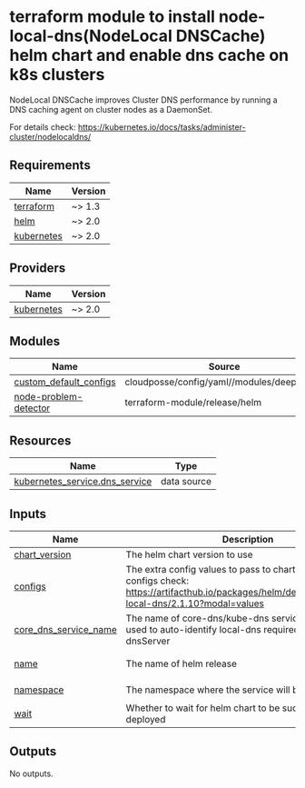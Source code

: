# terraform module to install node-local-dns(NodeLocal DNSCache) helm chart and enable dns cache on k8s clusters
NodeLocal DNSCache improves Cluster DNS performance by running a DNS caching agent on cluster nodes as a DaemonSet.

For details check: https://kubernetes.io/docs/tasks/administer-cluster/nodelocaldns/
<!-- BEGINNING OF PRE-COMMIT-TERRAFORM DOCS HOOK -->
## Requirements

| Name | Version |
|------|---------|
| <a name="requirement_terraform"></a> [terraform](#requirement\_terraform) | ~> 1.3 |
| <a name="requirement_helm"></a> [helm](#requirement\_helm) | ~> 2.0 |
| <a name="requirement_kubernetes"></a> [kubernetes](#requirement\_kubernetes) | ~> 2.0 |

## Providers

| Name | Version |
|------|---------|
| <a name="provider_kubernetes"></a> [kubernetes](#provider\_kubernetes) | ~> 2.0 |

## Modules

| Name | Source | Version |
|------|--------|---------|
| <a name="module_custom_default_configs"></a> [custom\_default\_configs](#module\_custom\_default\_configs) | cloudposse/config/yaml//modules/deepmerge | 1.0.2 |
| <a name="module_node-problem-detector"></a> [node-problem-detector](#module\_node-problem-detector) | terraform-module/release/helm | 2.8.2 |

## Resources

| Name | Type |
|------|------|
| [kubernetes_service.dns_service](https://registry.terraform.io/providers/hashicorp/kubernetes/latest/docs/data-sources/service) | data source |

## Inputs

| Name | Description | Type | Default | Required |
|------|-------------|------|---------|:--------:|
| <a name="input_chart_version"></a> [chart\_version](#input\_chart\_version) | The helm chart version to use | `string` | `"2.1.10"` | no |
| <a name="input_configs"></a> [configs](#input\_configs) | The extra config values to pass to chart, for possible configs check: https://artifacthub.io/packages/helm/deliveryhero/node-local-dns/2.1.10?modal=values | `any` | `{}` | no |
| <a name="input_core_dns_service_name"></a> [core\_dns\_service\_name](#input\_core\_dns\_service\_name) | The name of core-dns/kube-dns service which will be used to auto-identify local-dns required config named dnsServer | `string` | `"kube-dns"` | no |
| <a name="input_name"></a> [name](#input\_name) | The name of helm release | `string` | `"node-local-dns"` | no |
| <a name="input_namespace"></a> [namespace](#input\_namespace) | The namespace where the service will be installed | `string` | `"kube-system"` | no |
| <a name="input_wait"></a> [wait](#input\_wait) | Whether to wait for helm chart to be successful deployed | `bool` | `true` | no |

## Outputs

No outputs.
<!-- END OF PRE-COMMIT-TERRAFORM DOCS HOOK -->
